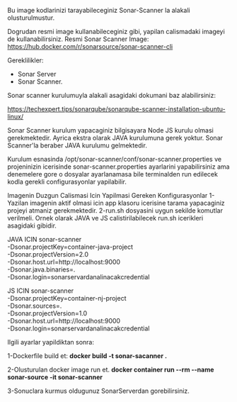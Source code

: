 Bu image kodlarinizi tarayabileceginiz Sonar-Scanner la alakali olusturulmustur.

Dogrudan resmi image kullanabileceginiz gibi, yapilan calismadaki imageyi de kullanabilirsiniz. 
Resmi Sonar Scanner Image: https://hub.docker.com/r/sonarsource/sonar-scanner-cli

Gereklilikler: 
- Sonar Server
- Sonar Scanner. 

Sonar scanner kurulumuyla alakali asagidaki dokumani baz alabilirsiniz: 

https://techexpert.tips/sonarqube/sonarqube-scanner-installation-ubuntu-linux/ 

Sonar Scanner kurulum yapacaginiz bilgisayara Node JS kurulu olmasi gerekmektedir. 
Ayrica ekstra olarak JAVA kurulumuna gerek yoktur. Sonar Scanner'la beraber JAVA kurulumu gelmektedir. 

Kurulum esnasinda /opt/sonar-scanner/conf/sonar-scanner.properties ve projeninizin icerisinde sonar-scanner.properties ayarlarini yapabilirsiniz ama denemelere gore o dosyalar ayarlanamasa bile terminalden run edilecek kodla gerekli configurasyonlar yapilabilir. 

Imagenin Duzgun Calismasi Icin Yapilmasi Gereken Konfigurasyonlar 
1-Yazilan imagenin aktif olmasi icin app klasoru icerisine tarama yapacaginiz projeyi atmaniz gerekmektedir. 
2-run.sh dosyasini uygun sekilde komutlar verilmeli. Ornek olarak JAVA ve JS calistirilabilecek run.sh icerikleri asagidaki gibidir. 

JAVA ICIN
sonar-scanner \
  -Dsonar.projectKey=container-java-project \
  -Dsonar.projectVersion=2.0 \
  -Dsonar.host.url=http://localhost:9000 \
  -Dsonar.java.binaries=. \
  -Dsonar.login=sonarservardanalinacakcredential

JS ICIN
sonar-scanner \
  -Dsonar.projectKey=container-nj-project \
  -Dsonar.sources=. \
  -Dsonar.projectVersion=1.0 \
  -Dsonar.host.url=http://localhost:9000 \
  -Dsonar.login=sonarservardanalinacakcredential

Ilgili ayarlar yapildiktan sonra:

1-Dockerfile build et: 
**docker build -t sonar-sacanner .**

2-Olusturulan docker image run et. 
**docker container run --rm --name sonar-source -it sonar-scanner**

3-Sonuclara kurmus oldugunuz SonarServerdan gorebilirsiniz. 
